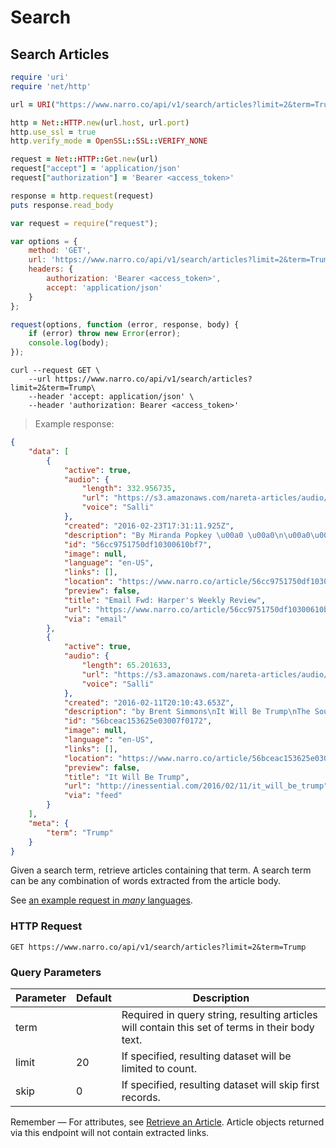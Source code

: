 # Search

## Search Articles

```ruby
require 'uri'
require 'net/http'

url = URI("https://www.narro.co/api/v1/search/articles?limit=2&term=Trump")

http = Net::HTTP.new(url.host, url.port)
http.use_ssl = true
http.verify_mode = OpenSSL::SSL::VERIFY_NONE

request = Net::HTTP::Get.new(url)
request["accept"] = 'application/json'
request["authorization"] = 'Bearer <access_token>'

response = http.request(request)
puts response.read_body
```

```javascript
var request = require("request");

var options = {
    method: 'GET',
    url: 'https://www.narro.co/api/v1/search/articles?limit=2&term=Trump',
    headers: {
        authorization: 'Bearer <access_token>',
        accept: 'application/json'
    }
};

request(options, function (error, response, body) {
    if (error) throw new Error(error);
    console.log(body);
});
```

```shell
curl --request GET \
    --url https://www.narro.co/api/v1/search/articles?limit=2&term=Trump\
    --header 'accept: application/json' \
    --header 'authorization: Bearer <access_token>'
```

> Example response:

```json
{
    "data": [
        {
            "active": true,
            "audio": {
                "length": 332.956735,
                "url": "https://s3.amazonaws.com/nareta-articles/audio/540cc8cb48e3e80200000001/30460753-b4b5-468d-8a4d-dabcb384dc1a.mp3",
                "voice": "Salli"
            },
            "created": "2016-02-23T17:31:11.925Z",
            "description": "By Miranda Popkey \u00a0 \u00a0\n\u00a0\u00a0\nCyclone Winston, the second most powerful storm ever recorded in the South Pacific, made landfall in Fiji with 40-foot waves ...",
            "id": "56cc9751750df10300610bf7",
            "image": null,
            "language": "en-US",
            "links": [],
            "location": "https://www.narro.co/article/56cc9751750df10300610bf7",
            "preview": false,
            "title": "Email Fwd: Harper's Weekly Review",
            "url": "https://www.narro.co/article/56cc9751750df10300610bf7",
            "via": "email"
        },
        {
            "active": true,
            "audio": {
                "length": 65.201633,
                "url": "https://s3.amazonaws.com/nareta-articles/audio/540cc8cb48e3e80200000001/89a7eac8-9363-44ea-9624-0b107b4fe221.mp3",
                "voice": "Salli"
            },
            "created": "2016-02-11T20:10:43.653Z",
            "description": "by Brent Simmons\nIt Will Be Trump\nThe South Carolina primary is where the establishment fixes the errors of Iowa and New Hampshire. It's Lee Atwater's...",
            "id": "56bceac153625e03007f0172",
            "image": null,
            "language": "en-US",
            "links": [],
            "location": "https://www.narro.co/article/56bceac153625e03007f0172",
            "preview": false,
            "title": "It Will Be Trump",
            "url": "http://inessential.com/2016/02/11/it_will_be_trump",
            "via": "feed"
        }
    ],
    "meta": {
        "term": "Trump"
    }
}
```

Given a search term, retrieve articles containing that term. A search term can be any combination of words extracted from the article body.

See [an example request in _many_ languages](https://api.apiembed.com/?source=https://github.com/NarroApp/docs/raw/master/source/har/searchArticles.json&targets=all).

### HTTP Request

`GET https://www.narro.co/api/v1/search/articles?limit=2&term=Trump`

### Query Parameters

Parameter | Default | Description
--------- | ------- | -----------
term | | Required in query string, resulting articles will contain this set of terms in their body text.
limit | 20 | If specified, resulting dataset will be limited to count.
skip | 0 | If specified, resulting dataset will skip first <n> records.

<aside class="info">
Remember — For attributes, see <a href="#retrieve-an-article">Retrieve an Article</a>. Article objects returned via this endpoint will not contain extracted links.
</aside>
